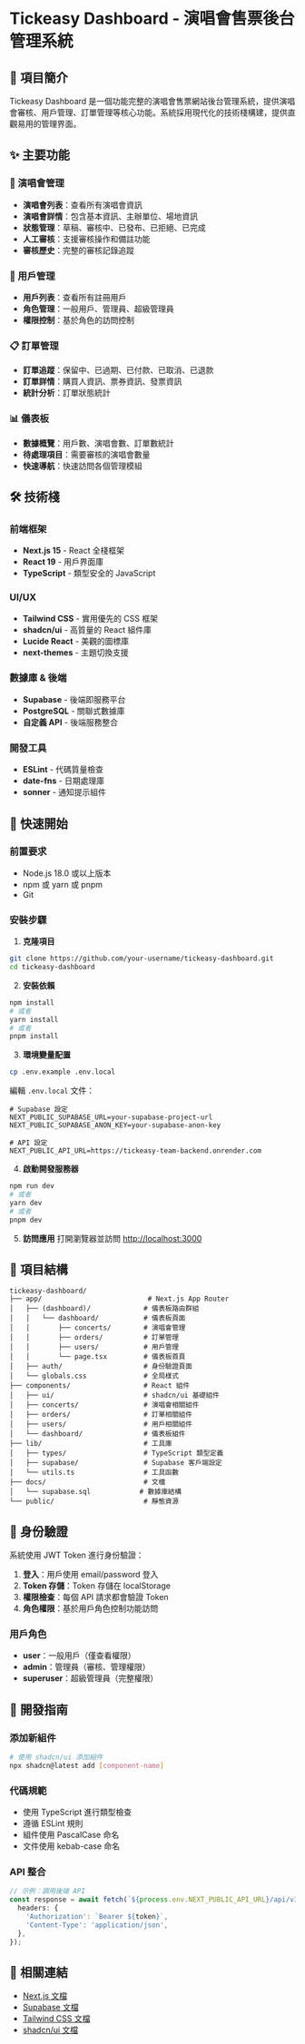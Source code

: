 # Tickeasy Dashboard - 演唱會售票後台管理系統

## 📖 項目簡介

Tickeasy Dashboard 是一個功能完整的演唱會售票網站後台管理系統，提供演唱會審核、用戶管理、訂單管理等核心功能。系統採用現代化的技術棧構建，提供直觀易用的管理界面。

## ✨ 主要功能

### 🎵 演唱會管理
- **演唱會列表**：查看所有演唱會資訊
- **演唱會詳情**：包含基本資訊、主辦單位、場地資訊
- **狀態管理**：草稿、審核中、已發布、已拒絕、已完成
- **人工審核**：支援審核操作和備註功能
- **審核歷史**：完整的審核記錄追蹤

### 👥 用戶管理
- **用戶列表**：查看所有註冊用戶
- **角色管理**：一般用戶、管理員、超級管理員
- **權限控制**：基於角色的訪問控制

### 📋 訂單管理
- **訂單追蹤**：保留中、已過期、已付款、已取消、已退款
- **訂單詳情**：購買人資訊、票券資訊、發票資訊
- **統計分析**：訂單狀態統計

### 📊 儀表板
- **數據概覽**：用戶數、演唱會數、訂單數統計
- **待處理項目**：需要審核的演唱會數量
- **快速導航**：快速訪問各個管理模組

## 🛠 技術棧

### 前端框架
- **Next.js 15** - React 全棧框架
- **React 19** - 用戶界面庫
- **TypeScript** - 類型安全的 JavaScript

### UI/UX
- **Tailwind CSS** - 實用優先的 CSS 框架
- **shadcn/ui** - 高質量的 React 組件庫
- **Lucide React** - 美觀的圖標庫
- **next-themes** - 主題切換支援

### 數據庫 & 後端
- **Supabase** - 後端即服務平台
- **PostgreSQL** - 關聯式數據庫
- **自定義 API** - 後端服務整合

### 開發工具
- **ESLint** - 代碼質量檢查
- **date-fns** - 日期處理庫
- **sonner** - 通知提示組件

## 🚀 快速開始

### 前置要求
- Node.js 18.0 或以上版本
- npm 或 yarn 或 pnpm
- Git

### 安裝步驟

1. **克隆項目**
```bash
git clone https://github.com/your-username/tickeasy-dashboard.git
cd tickeasy-dashboard
```

2. **安裝依賴**
```bash
npm install
# 或者
yarn install
# 或者
pnpm install
```

3. **環境變量配置**
```bash
cp .env.example .env.local
```

編輯 `.env.local` 文件：
```env
# Supabase 設定
NEXT_PUBLIC_SUPABASE_URL=your-supabase-project-url
NEXT_PUBLIC_SUPABASE_ANON_KEY=your-supabase-anon-key

# API 設定
NEXT_PUBLIC_API_URL=https://tickeasy-team-backend.onrender.com
```

4. **啟動開發服務器**
```bash
npm run dev
# 或者
yarn dev
# 或者
pnpm dev
```

5. **訪問應用**
打開瀏覽器並訪問 [http://localhost:3000](http://localhost:3000)

## 📁 項目結構

```
tickeasy-dashboard/
├── app/                          # Next.js App Router
│   ├── (dashboard)/             # 儀表板路由群組
│   │   └── dashboard/           # 儀表板頁面
│   │       ├── concerts/        # 演唱會管理
│   │       ├── orders/          # 訂單管理
│   │       ├── users/           # 用戶管理
│   │       └── page.tsx         # 儀表板首頁
│   ├── auth/                    # 身份驗證頁面
│   └── globals.css              # 全局樣式
├── components/                  # React 組件
│   ├── ui/                      # shadcn/ui 基礎組件
│   ├── concerts/                # 演唱會相關組件
│   ├── orders/                  # 訂單相關組件
│   ├── users/                   # 用戶相關組件
│   └── dashboard/               # 儀表板組件
├── lib/                         # 工具庫
│   ├── types/                   # TypeScript 類型定義
│   ├── supabase/                # Supabase 客戶端設定
│   └── utils.ts                 # 工具函數
├── docs/                        # 文檔
│   └── supabase.sql            # 數據庫結構
└── public/                      # 靜態資源
```

## 🔐 身份驗證

系統使用 JWT Token 進行身份驗證：

1. **登入**：用戶使用 email/password 登入
2. **Token 存儲**：Token 存儲在 localStorage
3. **權限檢查**：每個 API 請求都會驗證 Token
4. **角色權限**：基於用戶角色控制功能訪問

### 用戶角色
- **user**：一般用戶（僅查看權限）
- **admin**：管理員（審核、管理權限）
- **superuser**：超級管理員（完整權限）


## 🧪 開發指南

### 添加新組件
```bash
# 使用 shadcn/ui 添加組件
npx shadcn@latest add [component-name]
```

### 代碼規範
- 使用 TypeScript 進行類型檢查
- 遵循 ESLint 規則
- 組件使用 PascalCase 命名
- 文件使用 kebab-case 命名

### API 整合
```typescript
// 示例：調用後端 API
const response = await fetch(`${process.env.NEXT_PUBLIC_API_URL}/api/v1/concerts`, {
  headers: {
    'Authorization': `Bearer ${token}`,
    'Content-Type': 'application/json',
  },
});
```

## 🔗 相關連結

- [Next.js 文檔](https://nextjs.org/docs)
- [Supabase 文檔](https://supabase.com/docs)
- [Tailwind CSS 文檔](https://tailwindcss.com/docs)
- [shadcn/ui 文檔](https://ui.shadcn.com)
